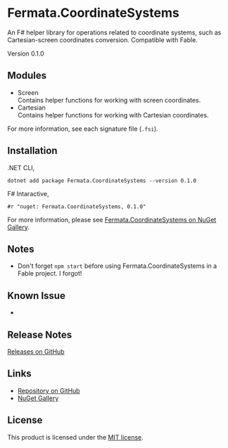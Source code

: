 # Fermata.CoordinateSystems

An F# helper library for operations related to coordinate systems, such as Cartesian-screen coordinates conversion. Compatible with Fable.

Version 0.1.0


## Modules

- Screen  
    Contains helper functions for working with screen coordinates.
- Cartesian  
    Contains helper functions for working with Cartesian coordinates.

For more information, see each signature file (`.fsi`).


## Installation

.NET CLI,

```
dotnet add package Fermata.CoordinateSystems --version 0.1.0
```

F# Intaractive,

```
#r "nuget: Fermata.CoordinateSystems, 0.1.0"
```

For more information, please see [Fermata.CoordinateSystems on NuGet Gallery](https://www.nuget.org/packages/Fermata.CoordinateSystems).

## Notes

- Don't forget `npm start` before using Fermata.CoordinateSystems in a Fable project. I forgot!


## Known Issue

- 


## Release Notes

[Releases on GitHub](https://github.com/taidalog/Fermata.CoordinateSystems/releases)


## Links

- [Repository on GitHub](https://github.com/taidalog/Fermata.CoordinateSystems)
- [NuGet Gallery](https://www.nuget.org/packages/Fermata.CoordinateSystems)


## License

This product is licensed under the [MIT license](https://github.com/taidalog/Fermata.CoordinateSystems/blob/main/LICENSE).
